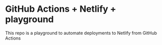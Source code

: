# GitHub Actions + Netlify + playground

This repo is a playground to automate deployments to Netlify from GitHub Actions
